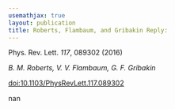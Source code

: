 ```yaml
---
usemathjax: true
layout: publication
title: Roberts, Flambaum, and Gribakin Reply:
---
```


Phys. Rev. Lett. *117*, 089302 (2016)

_B. M. Roberts, V. V. Flambaum, G. F. Gribakin_

[doi:10.1103/PhysRevLett.117.089302](http://dx.doi.org/10.1103/PhysRevLett.117.089302)




nan

